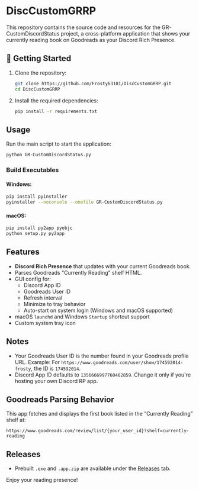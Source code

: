 # DiscCustomGRRP

This repository contains the source code and resources for the GR-CustomDiscordStatus project, a cross-platform application that shows your currently reading book on Goodreads as your Discord Rich Presence.

## 🔧 Getting Started

1. Clone the repository:
    ```bash
    git clone https://github.com/Frosty63101/DiscCustomGRRP.git
    cd DiscCustomGRRP
    ```

2. Install the required dependencies:
    ```bash
    pip install -r requirements.txt
    ```

## Usage

Run the main script to start the application:
```bash
python GR-CustomDiscordStatus.py
```

### Build Executables

#### Windows:
```bash
pip install pyinstaller
pyinstaller --noconsole --onefile GR-CustomDiscordStatus.py
```

#### macOS:
```bash
pip install py2app pyobjc
python setup.py py2app
```

## Features

- **Discord Rich Presence** that updates with your current Goodreads book.
- Parses Goodreads "Currently Reading" shelf HTML.
- GUI config for:
  - Discord App ID
  - Goodreads User ID
  - Refresh interval
  - Minimize to tray behavior
  - Auto-start on system login (Windows and macOS supported)
- macOS `launchd` and Windows `Startup` shortcut support
- Custom system tray icon

## Notes

- Your Goodreads User ID is the number found in your Goodreads profile URL.
  Example: For `https://www.goodreads.com/user/show/174592014-frosty`, the ID is `174592014`.
- Discord App ID defaults to `1356666997760462859`. Change it only if you're hosting your own Discord RP app.

## Goodreads Parsing Behavior

This app fetches and displays the first book listed in the “Currently Reading” shelf at:
```
https://www.goodreads.com/review/list/{your_user_id}?shelf=currently-reading
```

## Releases

- Prebuilt `.exe` and `.app.zip` are available under the [Releases](https://github.com/Frosty63101/DiscCustomGRRP/releases) tab.

Enjoy your reading presence!
